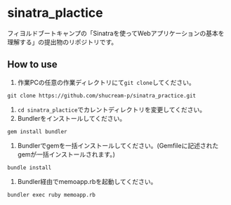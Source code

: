 # sinatra_plactice
フィヨルドブートキャンプの「Sinatraを使ってWebアプリケーションの基本を理解する」の提出物のリポジトリです。

## How to use
1. 作業PCの任意の作業ディレクトリにて`git clone`してください。

```git clone https://github.com/shucream-p/sinatra_practice.git```
1. `cd sinatra_plactice`でカレントディレクトリを変更してください。
1. Bundlerをインストールしてください。

```gem install bundler```
1. Bundlerでgemを一括インストールしてください。(Gemfileに記述されたgemが一括インストールされます。)

```bundle install```
1. Bundler経由でmemoapp.rbを起動してください。

```bundler exec ruby memoapp.rb```
